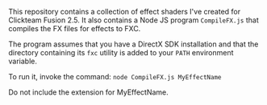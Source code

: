 This repository contains a collection of effect shaders I've created for Clickteam Fusion 2.5.
It also contains a Node JS program `CompileFX.js` that compiles the FX files
for effects to FXC.

The program assumes that you have a DirectX SDK installation and that the directory
containing its `fxc` utility is added to your `PATH` environment variable.

To run it, invoke the command:
`node CompileFX.js MyEffectName`

Do not include the extension for MyEffectName.
